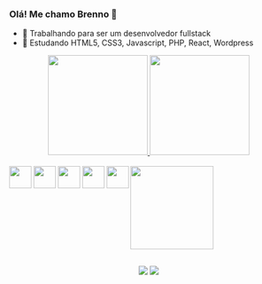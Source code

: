### Olá! Me chamo Brenno 👋

- 🔭 Trabalhando para ser um desenvolvedor fullstack
- 🌱 Estudando HTML5, CSS3, Javascript, PHP, React, Wordpress

<div align="center">
  <a href="https://github.com/fariasbrenno">
  <img height="180em" src="https://github-readme-stats.vercel.app/api?username=fariasbrenno&show_icons=true&theme=dracula&include_all_commits=true&count_private=true"/>
  <img height="180em" src="https://github-readme-stats.vercel.app/api/top-langs/?username=fariasbrenno&layout=compact&langs_count=7&theme=dracula"/>
</div>
  
<div align="center" style="display: inline-block;"><br>
  <img style="align:center; width:40px;" src="https://cdn.jsdelivr.net/gh/devicons/devicon/icons/html5/html5-plain-wordmark.svg" />
  <img style="align:center; width:40px;" src="https://cdn.jsdelivr.net/gh/devicons/devicon/icons/css3/css3-plain-wordmark.svg" />
  <img style="align:center; width:40px;"src="https://cdn.jsdelivr.net/gh/devicons/devicon/icons/javascript/javascript-original.svg" />
  <img style="align:center; width:40px;"src="https://cdn.jsdelivr.net/gh/devicons/devicon/icons/php/php-plain.svg" />        
  <img style="align:center; width:40px;"src="https://cdn.jsdelivr.net/gh/devicons/devicon/icons/wordpress/wordpress-original.svg" /> 
 
  <img width="150px" align="right" src="https://cdn.discordapp.com/attachments/1021140669420556382/1021142479233368074/eu_color-nonebg.png">

</div>
  
 ## 
  
<div align="center">
  <a href="https://www.linkedin.com/in/brenno-farias-8a140224a/" target="_blank"><img target="_blank" src="https://img.shields.io/badge/LinkedIn-0077B5?style=for-the-badge&logo=linkedin&logoColor=white"></a>
  <a href="mailto:brenno.developer@gmail.com" target="_blank"><img target="_blank" src="https://img.shields.io/badge/Gmail-D14836?style=for-the-badge&logo=gmail&logoColor=white"></a>   
</div>

 
